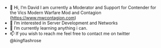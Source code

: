 - 👋 Hi, I’m David I am currently a Moderator and Support for Contender 
for the Vics Modern Warfare Mod and Contagion (https://www.mwcontagion.com)
- 👀 I’m interested in Server Development and Networks
- 🌱 I’m currently learning anything i can.
- 📫 If you wish to reach me feel free to contact me on twitter @kingflashrose

<!---
DavidRoseLincs/DavidRoseLincs is a ✨ special ✨ repository because its `README.md` (this file) appears on your GitHub profile.
You can click the Preview link to take a look at your changes.
--->
